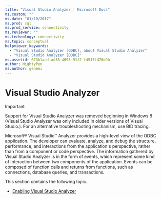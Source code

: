 ```yaml
---
title: "Visual Studio Analyzer | Microsoft Docs"
ms.custom: ""
ms.date: "01/19/2017"
ms.prod: sql
ms.prod_service: connectivity
ms.reviewer: ""
ms.technology: connectivity
ms.topic: conceptual
helpviewer_keywords: 
  - "Visual Studio Analyzer [ODBC], about Visual Studio Analyzer"
  - "Visual Studio Analyzer [ODBC]"
ms.assetid: 673b1aad-ad38-4693-91f2-f4515f476d9b
author: MightyPen
ms.author: genemi
---
```

# Visual Studio Analyzer
> [!IMPORTANT]  
>  Support for Visual Studio Analyzer was removed beginning in Windows 8 (Visual Studio Analyzer was only included in older versions of Visual Studio.). For an alternative troubleshooting mechanism, use BID tracing.  
  
 Microsoft® Visual Studio™ Analyzer provides a high-level view of the ODBC application. The developer can evaluate, analyze, and debug the structure, performance, and interactions from the application's perspective, rather than from a component or code perspective. The information gathered by Visual Studio Analyzer is in the form of events, which represent some kind of interaction between two components of the application. Events can be composed of function calls and returns from functions, such as connections, database queries, and transactions.  
  
 This section contains the following topic.  
  
-   [Enabling Visual Studio Analyzer](../../../odbc/reference/develop-app/enabling-visual-studio-analyzer.md)
